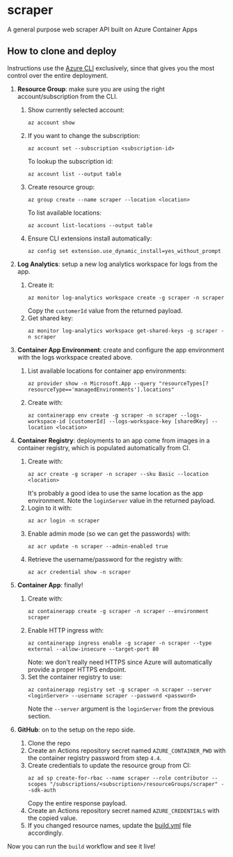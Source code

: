 # scraper

A general purpose web scraper API built on Azure Container Apps

## How to clone and deploy

Instructions use the [Azure CLI](https://docs.microsoft.com/en-us/cli/azure/) exclusively,
since that gives you the most control over the entire deployment.

1. **Resource Group**: make sure you are using the right account/subscription from the CLI.
    1. Show currently selected account: 
       ```
       az account show
       ```
    1. If you want to change the subscription: 
       ```
       az account set --subscription <subscription-id>
       ``` 
       To lookup the subscription id:
       ```
       az account list --output table
       ```
    3. Create resource group: 
       ```
       az group create --name scraper --location <location>
       ```
       To list available locations: 
       ```
       az account list-locations --output table
       ```
    5. Ensure CLI extensions install automatically:
       ```
       az config set extension.use_dynamic_install=yes_without_prompt
       ```

2. **Log Analytics**: setup a new log analytics workspace for logs from the app.
    1. Create it: 
       ```
       az monitor log-analytics workspace create -g scraper -n scraper
       ``` 
       Copy the `customerId` value from the returned payload.
    2. Get shared key: 
       ```
       az monitor log-analytics workspace get-shared-keys -g scraper -n scraper
       ```

3. **Container App Environment**: create and configure the app environment with the logs workspace created above.
    1. List available locations for container app environments: 
       ```
       az provider show -n Microsoft.App --query "resourceTypes[?resourceType=='managedEnvironments'].locations"
       ```
    2. Create with: 
       ```
       az containerapp env create -g scraper -n scraper --logs-workspace-id [customerId] --logs-workspace-key [sharedKey] --location <location>
       ```

4. **Container Registry**: deployments to an app come from images in a container registry, which 
   is populated automatically from CI.
    1. Create with: 
       ```
       az acr create -g scraper -n scraper --sku Basic --location <location>
       ```
       It's probably a good idea to use the same location as the app environment.
       Note the `loginServer` value in the returned payload.
    2. Login to it with: 
       ```
       az acr login -n scraper
       ```
    3. Enable admin mode (so we can get the passwords) with: 
       ```
       az acr update -n scraper --admin-enabled true
       ```
    4. Retrieve the username/password for the registry with: 
       ```
       az acr credential show -n scraper
       ```

5. **Container App**: finally!
    1. Create with: 
       ```
       az containerapp create -g scraper -n scraper --environment scraper
       ```
    2. Enable HTTP ingress with: 
       ```
       az containerapp ingress enable -g scraper -n scraper --type external --allow-insecure --target-port 80
       ```
       Note: we don't really need HTTPS since Azure will automatically provide a proper HTTPS endpoint. 
    3. Set the container registry to use: 
       ```
       az containerapp registry set -g scraper -n scraper --server <loginServer> --username scraper --password <password>
       ```
       Note the `--server` argument is the `loginServer` from the previous section.

6. **GitHub**: on to the setup on the repo side.
    1. Clone the repo
    2. Create an Actions repository secret named `AZURE_CONTAINER_PWD` with the container registry password from step `4.4`.
    3. Create credentials to update the resource group from CI:
       ```
       az ad sp create-for-rbac --name scraper --role contributor --scopes "/subscriptions/<subscription>/resourceGroups/scraper" --sdk-auth
       ```
       Copy the entire response payload.
    4. Create an Actions repository secret named `AZURE_CREDENTIALS` with the copied value.
    5. If you changed resource names, update the [build.yml](.github/workflows/build.yml) file accordingly.

Now you can run the `build` workflow and see it live!